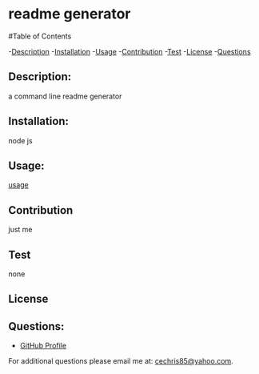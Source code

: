 
# readme generator

#Table of Contents

-[Description](#description)
-[Installation](#installation)
-[Usage](#usage)
-[Contribution](#contribution)
-[Test](#test)
-[License](#license)
-[Questions](#questions)


## Description:
  a command line readme generator
## Installation:
  node js
## Usage:
  [usage](https://drive.google.com/file/d/19HDRs6MKcp5gZQGx1Ge6fvHi220K9lnD/view)
## Contribution
  just me
## Test 
  none 
## License
  
## Questions:
- [GitHub Profile](https://gitub.com/cechris85)

For additional questions please email me at: cechris85@yahoo.com.
